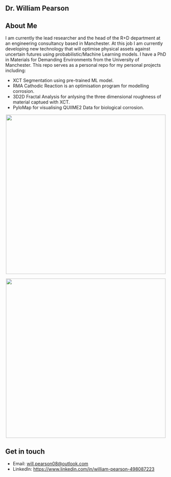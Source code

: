 ## Dr. William Pearson

## About Me
I am currently the lead researcher and the head of the R+D department at an engineering consultancy based in Manchester. At this job I am currently developing new technology that will optimise physical assets against uncertain futures using probabilistic/Machine Learning models. I have a PhD in Materials for Demanding Environments from the University of Manchester. This repo serves as a personal repo for my personal projects including:

* XCT Segmentation using pre-trained ML model.
* RMA Cathodic Reaction is an optimisation program for modelling corrosion.
* 3D2D Fractal Analysis for anlysing the three dimensional roughness of material captued with XCT.
* PyloMap for visualising QUIIME2 Data for biological corrosion.

<p align="center">
  <img src="https://github.com/WilliamMAPearson/ML-XCTSegmentaion/blob/main/project/Description/images/Segmentaion_Of_Example_Image.png" width="500">
</p>

<p align="center">
  <img src="https://github.com/WilliamMAPearson/ML-XCTSegmentaion/blob/main/project/Description/images/final_model.png" width="500">
</p>

## Get in touch
* Email: will.pearson08@outlook.com
* LinkedIn: https://www.linkedin.com/in/william-pearson-498087223
